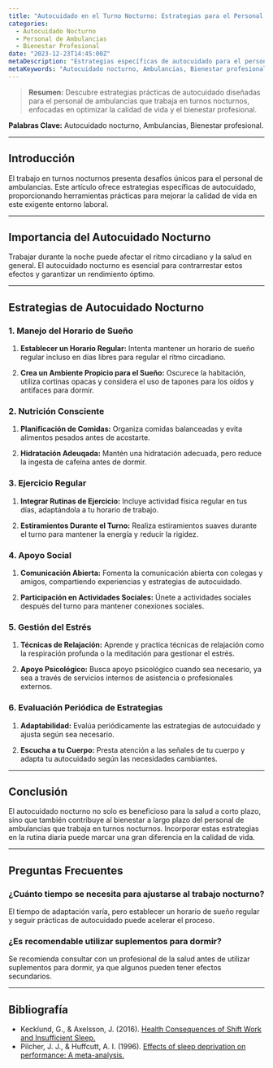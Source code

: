 ```yaml
---
title: "Autocuidado en el Turno Nocturno: Estrategias para el Personal de Ambulancias"
categories:
  - Autocuidado Nocturno
  - Personal de Ambulancias
  - Bienestar Profesional
date: "2023-12-23T14:45:00Z"
metaDescription: "Estrategias específicas de autocuidado para el personal de ambulancias que trabaja en turnos nocturnos, optimizando la calidad de vida."
metaKeywords: "Autocuidado nocturno, Ambulancias, Bienestar profesional"
---
```


> **Resumen:** Descubre estrategias prácticas de autocuidado diseñadas para el personal de ambulancias que trabaja en turnos nocturnos, enfocadas en optimizar la calidad de vida y el bienestar profesional.

**Palabras Clave:** Autocuidado nocturno, Ambulancias, Bienestar profesional.

---

## Introducción

El trabajo en turnos nocturnos presenta desafíos únicos para el personal de ambulancias. Este artículo ofrece estrategias específicas de autocuidado, proporcionando herramientas prácticas para mejorar la calidad de vida en este exigente entorno laboral.

---

## Importancia del Autocuidado Nocturno

Trabajar durante la noche puede afectar el ritmo circadiano y la salud en general. El autocuidado nocturno es esencial para contrarrestar estos efectos y garantizar un rendimiento óptimo.

---

## Estrategias de Autocuidado Nocturno

### **1. Manejo del Horario de Sueño**

1. **Establecer un Horario Regular:** Intenta mantener un horario de sueño regular incluso en días libres para regular el ritmo circadiano.

2. **Crea un Ambiente Propicio para el Sueño:** Oscurece la habitación, utiliza cortinas opacas y considera el uso de tapones para los oídos y antifaces para dormir.

### **2. Nutrición Consciente**

1. **Planificación de Comidas:** Organiza comidas balanceadas y evita alimentos pesados antes de acostarte.

2. **Hidratación Adeuqada:** Mantén una hidratación adecuada, pero reduce la ingesta de cafeína antes de dormir.

### **3. Ejercicio Regular**

1. **Integrar Rutinas de Ejercicio:** Incluye actividad física regular en tus días, adaptándola a tu horario de trabajo.

2. **Estiramientos Durante el Turno:** Realiza estiramientos suaves durante el turno para mantener la energía y reducir la rigidez.

### **4. Apoyo Social**

1. **Comunicación Abierta:** Fomenta la comunicación abierta con colegas y amigos, compartiendo experiencias y estrategias de autocuidado.

2. **Participación en Actividades Sociales:** Únete a actividades sociales después del turno para mantener conexiones sociales.

### **5. Gestión del Estrés**

1. **Técnicas de Relajación:** Aprende y practica técnicas de relajación como la respiración profunda o la meditación para gestionar el estrés.

2. **Apoyo Psicológico:** Busca apoyo psicológico cuando sea necesario, ya sea a través de servicios internos de asistencia o profesionales externos.

### **6. Evaluación Periódica de Estrategias**

1. **Adaptabilidad:** Evalúa periódicamente las estrategias de autocuidado y ajusta según sea necesario.

2. **Escucha a tu Cuerpo:** Presta atención a las señales de tu cuerpo y adapta tu autocuidado según las necesidades cambiantes.

---

## Conclusión

El autocuidado nocturno no solo es beneficioso para la salud a corto plazo, sino que también contribuye al bienestar a largo plazo del personal de ambulancias que trabaja en turnos nocturnos. Incorporar estas estrategias en la rutina diaria puede marcar una gran diferencia en la calidad de vida.

---

## Preguntas Frecuentes

### ¿Cuánto tiempo se necesita para ajustarse al trabajo nocturno?

El tiempo de adaptación varía, pero establecer un horario de sueño regular y seguir prácticas de autocuidado puede acelerar el proceso.

### ¿Es recomendable utilizar suplementos para dormir?

Se recomienda consultar con un profesional de la salud antes de utilizar suplementos para dormir, ya que algunos pueden tener efectos secundarios.

---

## Bibliografía

- Kecklund, G., & Axelsson, J. (2016). [Health Consequences of Shift Work and Insufficient Sleep.](https://www.ncbi.nlm.nih.gov/pmc/articles/PMC5299389/)
- Pilcher, J. J., & Huffcutt, A. I. (1996). [Effects of sleep deprivation on performance: A meta-analysis.](https://pubmed.ncbi.nlm.nih.gov/8722730/)

